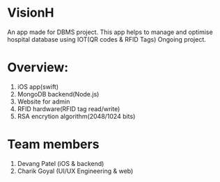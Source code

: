 # VisionH
An app made for DBMS project. This app helps to manage and optimise hospital database using IOT(QR codes &amp; RFID Tags) Ongoing project.




# Overview:

1. iOS app(swift)
2. MongoDB backend(Node.js)
3. Website for admin
4. RFID hardware(RFID tag read/write)
5. RSA encrytion algorithm(2048/1024 bits)





# Team members

1. Devang Patel (iOS & backend)
2. Charik Goyal (UI/UX Engineering & web)




